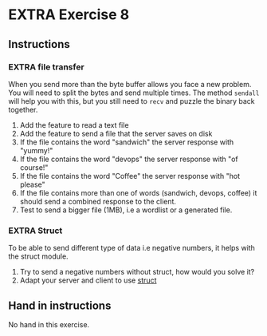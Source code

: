 # EXTRA Exercise 8

## Instructions

### EXTRA file transfer

When you send more than the byte buffer allows you face a new problem. You will need to split the bytes and send multiple times. The method `sendall` will help you with this, but you still need to `recv` and puzzle the binary back together.

1. Add the feature to read a text file
2. Add the feature to send a file that the server saves on disk
3. If the file contains the word "sandwich" the server response with "yummy!"
4. If the file contains the word "devops" the server response with "of course!"
5. If the file contains the word "Coffee" the server response with "hot please"
6. If the file contains more than one of words (sandwich, devops, coffee) it should send a combined response to the client.
7. Test to send a bigger file (1MB), i.e a wordlist or a generated file.

### EXTRA Struct

To be able to send different type of data i.e negative numbers, it helps with the struct module.

1. Try to send a negative numbers without struct, how would you solve it?
2. Adapt your server and client to use [struct](https://docs.python.org/3/library/struct.html)

## Hand in instructions

No hand in this exercise.
